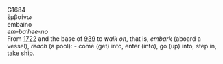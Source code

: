<body>
  <p>G1684<br>  ἐμβαίνω  <br> embainō  <br><i>em-ba‘hee-no </i><br>From <a href="g1722.htm">1722</a> and the base of <a href="g0939.htm">939</a>  to <i>walk</i> <i>on</i>, that is, <i>embark</i> (aboard a vessel), <i>reach</i> (a pool): - come (get) into, enter (into), go (up) into, step in, take ship.<br></p>
 </body>